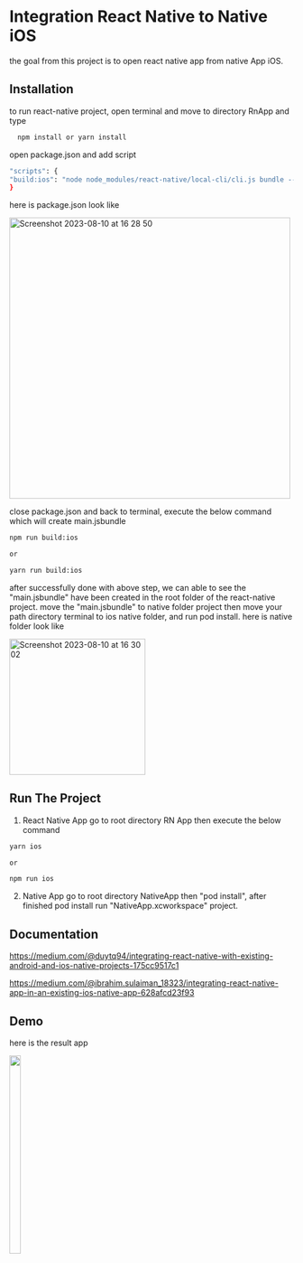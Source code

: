
# Integration React Native to Native iOS

the goal from this project is to open react native app from native App iOS.

## Installation

to run react-native project, open terminal and move to directory RnApp and type 

```bash
  npm install or yarn install
```

open package.json and add script 
```bash
"scripts": {
"build:ios": "node node_modules/react-native/local-cli/cli.js bundle --entry-file='index.js' --bundle-output='./main.jsbundle' --dev=false --platform='ios' --assets-dest='./ios'"
}
```
here is package.json look like

<img width="498" alt="Screenshot 2023-08-10 at 16 28 50" src="https://github.com/edooktarifa/IntegrationRNtoNative/assets/70421797/c8abc336-7ee8-48b4-9e09-0fc188b39371">



close package.json and back to terminal, execute the below command which will create main.jsbundle

```bash
npm run build:ios

or 

yarn run build:ios

```
after successfully done with above step, we can able to see the "main.jsbundle" have been created in the root folder of the react-native project.
move the "main.jsbundle" to native folder project then move your path directory terminal to ios native folder, and run pod install.
here is native folder look like

<img width="241" alt="Screenshot 2023-08-10 at 16 30 02" src="https://github.com/edooktarifa/IntegrationRNtoNative/assets/70421797/cdb0df62-6fc5-475e-aac9-6d149c8598f7">


## Run The Project
1. React Native App 
  go to root directory RN App then execute the below command
  ```bash
yarn ios

or 

npm run ios
```

2. Native App
 go to root directory NativeApp then "pod install", after finished pod install run "NativeApp.xcworkspace" project.


## Documentation

https://medium.com/@duytq94/integrating-react-native-with-existing-android-and-ios-native-projects-175cc9517c1

https://medium.com/@ibrahim.sulaiman_18323/integrating-react-native-app-in-an-existing-ios-native-app-628afcd23f93


## Demo
here is the result app


<img src="https://github.com/edooktarifa/IntegrationRNtoNative/assets/70421797/ddc44a12-7e36-401d-8ba6-3ad11ed8f059.gif" width="20%" height="30%"/>





 
